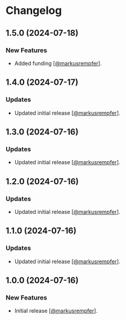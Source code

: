 Changelog
=========

## 1.5.0 (2024-07-18)

### New Features

* Added funding [[@markusrempfer](https://github.com/markusrempfer)].

## 1.4.0 (2024-07-17)

### Updates

* Updated initial release [[@markusrempfer](https://github.com/markusrempfer)].

## 1.3.0 (2024-07-16)

### Updates

* Updated initial release [[@markusrempfer](https://github.com/markusrempfer)].

## 1.2.0 (2024-07-16)

### Updates

* Updated initial release [[@markusrempfer](https://github.com/markusrempfer)].

## 1.1.0 (2024-07-16)

### Updates

* Updated initial release [[@markusrempfer](https://github.com/markusrempfer)].

## 1.0.0 (2024-07-16)

### New Features

* Initial release [[@markusrempfer](https://github.com/markusrempfer)].

